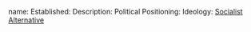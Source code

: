 name: 
Established:
Description: 
Political Positioning:
Ideology:
[Socialist Alternative](https://en.wikipedia.org/wiki/Socialist_Alternative_(United_States))